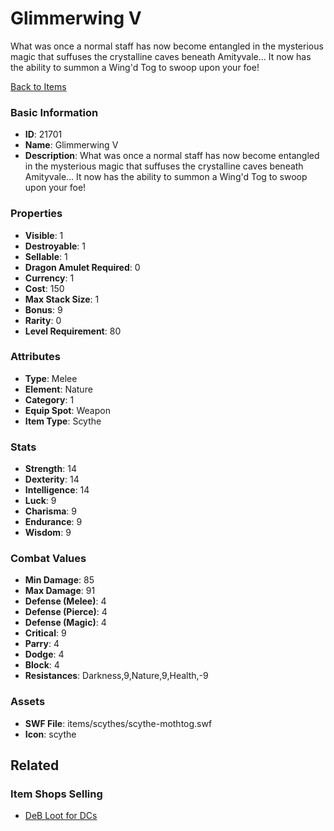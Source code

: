# Glimmerwing V

What was once a normal staff has now become entangled in the mysterious magic that suffuses the crystalline caves beneath Amityvale... It now has the ability to summon a Wing'd Tog to swoop upon your foe!

[Back to Items](../items.md)

### Basic Information

- **ID**: 21701
- **Name**: Glimmerwing V
- **Description**: What was once a normal staff has now become entangled in the mysterious magic that suffuses the crystalline caves beneath Amityvale... It now has the ability to summon a Wing&#039;d Tog to swoop upon your foe!

### Properties

- **Visible**: 1
- **Destroyable**: 1
- **Sellable**: 1
- **Dragon Amulet Required**: 0
- **Currency**: 1
- **Cost**: 150
- **Max Stack Size**: 1
- **Bonus**: 9
- **Rarity**: 0
- **Level Requirement**: 80

### Attributes

- **Type**: Melee
- **Element**: Nature
- **Category**: 1
- **Equip Spot**: Weapon
- **Item Type**: Scythe

### Stats

- **Strength**: 14
- **Dexterity**: 14
- **Intelligence**: 14
- **Luck**: 9
- **Charisma**: 9
- **Endurance**: 9
- **Wisdom**: 9

### Combat Values

- **Min Damage**: 85
- **Max Damage**: 91
- **Defense (Melee)**: 4
- **Defense (Pierce)**: 4
- **Defense (Magic)**: 4
- **Critical**: 9
- **Parry**: 4
- **Dodge**: 4
- **Block**: 4
- **Resistances**: Darkness,9,Nature,9,Health,-9

### Assets

- **SWF File**: items/scythes/scythe-mothtog.swf
- **Icon**: scythe

## Related

### Item Shops Selling

- [DeB Loot for DCs](../item-shops/793-deb-loot-for-dcs.md)

